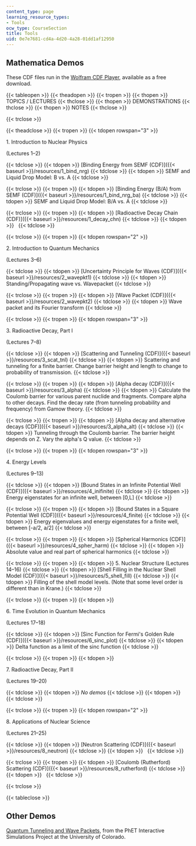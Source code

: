 ```yaml
---
content_type: page
learning_resource_types:
- Tools
ocw_type: CourseSection
title: Tools
uid: 0e7e7681-cd4a-4d20-4a28-01dd1af12950
---
```


Mathematica Demos
-----------------

These CDF files run in the [Wolfram CDF Player](http://www.wolfram.com/cdf-player/), available as a free download.

{{< tableopen >}}
{{< theadopen >}}
{{< tropen >}}
{{< thopen >}}
TOPICS / LECTURES
{{< thclose >}}
{{< thopen >}}
DEMONSTRATIONS
{{< thclose >}}
{{< thopen >}}
NOTES
{{< thclose >}}

{{< trclose >}}

{{< theadclose >}}
{{< tropen >}}
{{< tdopen rowspan="3" >}}


1\. Introduction to Nuclear Physics

(Lectures 1–2)


{{< tdclose >}}
{{< tdopen >}}
[Binding Energy from SEMF (CDF)]({{< baseurl >}}/resources/1_bind_nrg)
{{< tdclose >}}
{{< tdopen >}}
SEMF and Liquid Drop Model: B vs. A
{{< tdclose >}}

{{< trclose >}}
{{< tropen >}}
{{< tdopen >}}
[Binding Energy (B/A) from SEMF (CDF)]({{< baseurl >}}/resources/1_bind_nrg_ba)
{{< tdclose >}}
{{< tdopen >}}
SEMF and Liquid Drop Model: B/A vs. A
{{< tdclose >}}

{{< trclose >}}
{{< tropen >}}
{{< tdopen >}}
[Radioactive Decay Chain (CDF)]({{< baseurl >}}/resources/1_decay_chn)
{{< tdclose >}}
{{< tdopen >}}
 
{{< tdclose >}}

{{< trclose >}}
{{< tropen >}}
{{< tdopen rowspan="2" >}}


2\. Introduction to Quantum Mechanics

(Lectures 3–6)


{{< tdclose >}}
{{< tdopen >}}
[Uncertainty Principle for Waves (CDF)]({{< baseurl >}}/resources/2_wavepkt1)
{{< tdclose >}}
{{< tdopen >}}
Standing/Propagating wave vs. Wavepacket
{{< tdclose >}}

{{< trclose >}}
{{< tropen >}}
{{< tdopen >}}
[Wave Packet (CDF)]({{< baseurl >}}/resources/2_wavepkt2)
{{< tdclose >}}
{{< tdopen >}}
Wave packet and its Fourier transform
{{< tdclose >}}

{{< trclose >}}
{{< tropen >}}
{{< tdopen rowspan="3" >}}


3\. Radioactive Decay, Part I

(Lectures 7–8)


{{< tdclose >}}
{{< tdopen >}}
[Scattering and Tunneling (CDF)]({{< baseurl >}}/resources/3_scat_tnl)
{{< tdclose >}}
{{< tdopen >}}
Scattering and tunneling for a finite barrier. Change barrier height and length to change to probability of transmission.
{{< tdclose >}}

{{< trclose >}}
{{< tropen >}}
{{< tdopen >}}
[Alpha decay (CDF)]({{< baseurl >}}/resources/3_alpha)
{{< tdclose >}}
{{< tdopen >}}
Calculate the Coulomb barrier for various parent nuclide and fragments. Compare alpha to other decays. Find the decay rate (from tunneling probability and frequency) from Gamow theory.
{{< tdclose >}}

{{< trclose >}}
{{< tropen >}}
{{< tdopen >}}
[Alpha decay and alternative decays (CDF)]({{< baseurl >}}/resources/3_alpha_alt)
{{< tdclose >}}
{{< tdopen >}}
Tunneling through the Coulomb barrier. The barrier height depends on Z. Vary the alpha's Q value.
{{< tdclose >}}

{{< trclose >}}
{{< tropen >}}
{{< tdopen rowspan="3" >}}


4\. Energy Levels

(Lectures 9–13)


{{< tdclose >}}
{{< tdopen >}}
[Bound States in an Infinite Potential Well (CDF)]({{< baseurl >}}/resources/4_inifinite)
{{< tdclose >}}
{{< tdopen >}}
Energy eigenstates for an infinite well, between \[0,L\]
{{< tdclose >}}

{{< trclose >}}
{{< tropen >}}
{{< tdopen >}}
[Bound States in a Square Potential Well (CDF)]({{< baseurl >}}/resources/4_finite)
{{< tdclose >}}
{{< tdopen >}}
Energy eigenvalues and energy eigenstates for a finite well, between \[-a/2, a/2\]
{{< tdclose >}}

{{< trclose >}}
{{< tropen >}}
{{< tdopen >}}
[Spherical Harmonics (CDF)]({{< baseurl >}}/resources/4_spher_harm)
{{< tdclose >}}
{{< tdopen >}}
Absolute value and real part of spherical harmonics
{{< tdclose >}}

{{< trclose >}}
{{< tropen >}}
{{< tdopen >}}
5\. Nuclear Structure (Lectures 14–16)
{{< tdclose >}}
{{< tdopen >}}
[Shell Filling in the Nuclear Shell Model (CDF)]({{< baseurl >}}/resources/5_shell_fill)
{{< tdclose >}}
{{< tdopen >}}
Filling of the shell model levels. (Note that some level order is different than in Krane.)
{{< tdclose >}}

{{< trclose >}}
{{< tropen >}}
{{< tdopen >}}


6\. Time Evolution in Quantum Mechanics

(Lectures 17–18)


{{< tdclose >}}
{{< tdopen >}}
[Sinc Function for Fermi's Golden Rule (CDF)]({{< baseurl >}}/resources/6_sinc_plot)
{{< tdclose >}}
{{< tdopen >}}
Delta function as a limit of the sinc function
{{< tdclose >}}

{{< trclose >}}
{{< tropen >}}
{{< tdopen >}}


7\. Radioactive Decay, Part II

(Lectures 19–20)


{{< tdclose >}}
{{< tdopen >}}
_No demos_
{{< tdclose >}}
{{< tdopen >}}
 
{{< tdclose >}}

{{< trclose >}}
{{< tropen >}}
{{< tdopen rowspan="2" >}}


8\. Applications of Nuclear Science

(Lectures 21–25)


{{< tdclose >}}
{{< tdopen >}}
[Neutron Scattering (CDF)]({{< baseurl >}}/resources/8_neutron)
{{< tdclose >}}
{{< tdopen >}}
 
{{< tdclose >}}

{{< trclose >}}
{{< tropen >}}
{{< tdopen >}}
[Coulomb (Rutherford) Scattering (CDF)]({{< baseurl >}}/resources/8_rutherford)
{{< tdclose >}}
{{< tdopen >}}
 
{{< tdclose >}}

{{< trclose >}}

{{< tableclose >}}

Other Demos
-----------

[Quantum Tunneling and Wave Packets](http://phet.colorado.edu/en/simulation/quantum-tunneling), from the PhET Interactive Simulations Project at the University of Colorado.